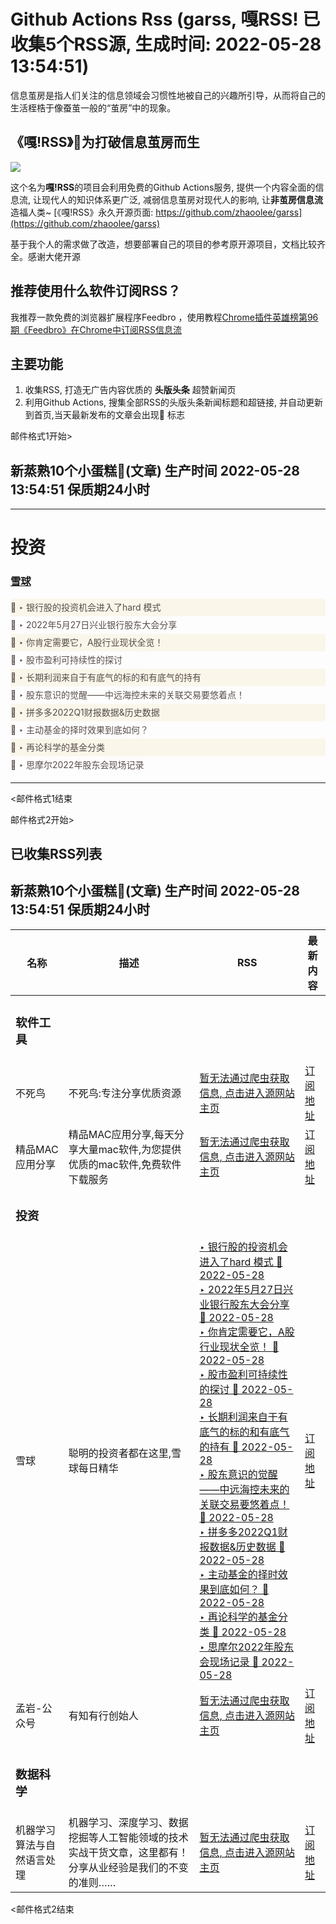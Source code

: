 # Github Actions Rss (garss, 嘎RSS! 已收集5个RSS源, 生成时间: 2022-05-28 13:54:51)

信息茧房是指人们关注的信息领域会习惯性地被自己的兴趣所引导，从而将自己的生活桎梏于像蚕茧一般的“茧房”中的现象。

## 《嘎!RSS》🐣为打破信息茧房而生

![](./_media/ga-rss.png)

这个名为**嘎!RSS**的项目会利用免费的Github Actions服务, 提供一个内容全面的信息流, 让现代人的知识体系更广泛, 减弱信息茧房对现代人的影响, 让**非茧房信息流**造福人类~
[《嘎!RSS》永久开源页面: https://github.com/zhaoolee/garss](https://github.com/zhaoolee/garss)

基于我个人的需求做了改造，想要部署自己的项目的参考原开源项目，文档比较齐全。感谢大佬开源

## 推荐使用什么软件订阅RSS？
我推荐一款免费的浏览器扩展程序Feedbro ，使用教程[Chrome插件英雄榜第96期《Feedbro》在Chrome中订阅RSS信息流](https://www.v2fy.com/p/096-feedbro-2021-02-27/)

## 主要功能
1. 收集RSS, 打造无广告内容优质的 **头版头条** 超赞新闻页
2. 利用Github Actions, 搜集全部RSS的头版头条新闻标题和超链接, 并自动更新到首页,当天最新发布的文章会出现🌈 标志

邮件格式1开始>
<h2>新蒸熟10个小蛋糕🍰(文章) 生产时间 2022-05-28 13:54:51 保质期24小时</h2>

<HR style="border:1 dashed #35cb1e" width="100%" color=#987cb9 SIZE=10><h1 id="投资">投资</h1><h3 id="雪球"><a href="https://xueqiu.com/hots/topic/rss">雪球</a></h3><div style='line-height:3;background-color:#FAF6EA;' ><a href='http://xueqiu.com/3081204011/221199339' style="line-height:2;text-decoration:none;display:block;color:#584D49;">🌈 ‣ 银行股的投资机会进入了hard 模式</a></div><div style='line-height:3;' ><a href='http://xueqiu.com/5985963680/221177386' style="line-height:2;text-decoration:none;display:block;color:#584D49;">🌈 ‣ 2022年5月27日兴业银行股东大会分享</a></div><div style='line-height:3;background-color:#FAF6EA;' ><a href='http://xueqiu.com/8915001532/221167280' style="line-height:2;text-decoration:none;display:block;color:#584D49;">🌈 ‣ 你肯定需要它，A股行业现状全览！</a></div><div style='line-height:3;' ><a href='http://xueqiu.com/5732727263/221112991' style="line-height:2;text-decoration:none;display:block;color:#584D49;">🌈 ‣ 股市盈利可持续性的探讨</a></div><div style='line-height:3;background-color:#FAF6EA;' ><a href='http://xueqiu.com/9498737718/221131119' style="line-height:2;text-decoration:none;display:block;color:#584D49;">🌈 ‣ 长期利润来自于有底气的标的和有底气的持有</a></div><div style='line-height:3;' ><a href='http://xueqiu.com/1301600236/221180544' style="line-height:2;text-decoration:none;display:block;color:#584D49;">🌈 ‣ 股东意识的觉醒——中远海控未来的关联交易要悠着点！</a></div><div style='line-height:3;background-color:#FAF6EA;' ><a href='http://xueqiu.com/6490468241/221174466' style="line-height:2;text-decoration:none;display:block;color:#584D49;">🌈 ‣ 拼多多2022Q1财报数据&历史数据</a></div><div style='line-height:3;' ><a href='http://xueqiu.com/1352573828/221129650' style="line-height:2;text-decoration:none;display:block;color:#584D49;">🌈 ‣ 主动基金的择时效果到底如何？</a></div><div style='line-height:3;background-color:#FAF6EA;' ><a href='http://xueqiu.com/4778574435/221170525' style="line-height:2;text-decoration:none;display:block;color:#584D49;">🌈 ‣ 再论科学的基金分类</a></div><div style='line-height:3;' ><a href='http://xueqiu.com/1604871976/221162021' style="line-height:2;text-decoration:none;display:block;color:#584D49;">🌈 ‣ 思摩尔2022年股东会现场记录</a></div><HR style="FILTER: progid:DXImageTransform.Microsoft.Shadow(color:#987cb9,direction:145,strength:15)" width="100%" color=#30a1b0 SIZE=5>

<邮件格式1结束


邮件格式2开始>
## 已收集RSS列表
<h2>新蒸熟10个小蛋糕🍰(文章) 生产时间 2022-05-28 13:54:51 保质期24小时</h2>

| 名称 | 描述 | RSS  |  最新内容 |
| --- | --- | --- |  --- |
| <h3 id="软件工具">软件工具</h3> |  |  |  |
|不死鸟 | 不死鸟:专注分享优质资源 | [暂无法通过爬虫获取信息, 点击进入源网站主页](https://iao.su) |  [订阅地址](https://iao.su/feed) |
|精品MAC应用分享 | 精品MAC应用分享,每天分享大量mac软件,为您提供优质的mac软件,免费软件下载服务 | [暂无法通过爬虫获取信息, 点击进入源网站主页](https://xclient.info) |  [订阅地址](https://xclient.info/feed) |
| <h3 id="投资">投资</h3> |  |  |  |
|雪球 | 聪明的投资者都在这里,雪球每日精华 | [‣ 银行股的投资机会进入了hard 模式 🌈 2022-05-28](http://xueqiu.com/3081204011/221199339)<br/>[‣ 2022年5月27日兴业银行股东大会分享 🌈 2022-05-28](http://xueqiu.com/5985963680/221177386)<br/>[‣ 你肯定需要它，A股行业现状全览！ 🌈 2022-05-28](http://xueqiu.com/8915001532/221167280)<br/>[‣ 股市盈利可持续性的探讨 🌈 2022-05-28](http://xueqiu.com/5732727263/221112991)<br/>[‣ 长期利润来自于有底气的标的和有底气的持有 🌈 2022-05-28](http://xueqiu.com/9498737718/221131119)<br/>[‣ 股东意识的觉醒——中远海控未来的关联交易要悠着点！ 🌈 2022-05-28](http://xueqiu.com/1301600236/221180544)<br/>[‣ 拼多多2022Q1财报数据&历史数据 🌈 2022-05-28](http://xueqiu.com/6490468241/221174466)<br/>[‣ 主动基金的择时效果到底如何？ 🌈 2022-05-28](http://xueqiu.com/1352573828/221129650)<br/>[‣ 再论科学的基金分类 🌈 2022-05-28](http://xueqiu.com/4778574435/221170525)<br/>[‣ 思摩尔2022年股东会现场记录 🌈 2022-05-28](http://xueqiu.com/1604871976/221162021) |  [订阅地址](https://xueqiu.com/hots/topic/rss) |
|孟岩-公众号 | 有知有行创始人 | [暂无法通过爬虫获取信息, 点击进入源网站主页](https://github.com) |  [订阅地址](https://github.com/hellodword/wechat-feeds/raw/feeds/MzIzNTQ4ODg4OA==.xml) |
| <h3 id="数据科学">数据科学</h3> |  |  |  |
|机器学习算法与自然语言处理 | 机器学习、深度学习、数据挖掘等人工智能领域的技术实战干货文章，这里都有！分享从业经验是我们的不变的准则…… | [暂无法通过爬虫获取信息, 点击进入源网站主页](https://github.com) |  [订阅地址](https://github.com/hellodword/wechat-feeds/raw/feeds/MzI4MDYzNzg4Mw==.xml) |
<邮件格式2结束